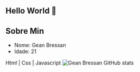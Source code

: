 ## Hello World 🖖

## Sobre Min
- Nome: Gean Bressan
- Idade: 21

Html | Css | Javascript
![Gean Bressan GitHub stats](https://github-readme-stats.vercel.app/api?username=GeanBressan&show_icons=true&theme=radical)
